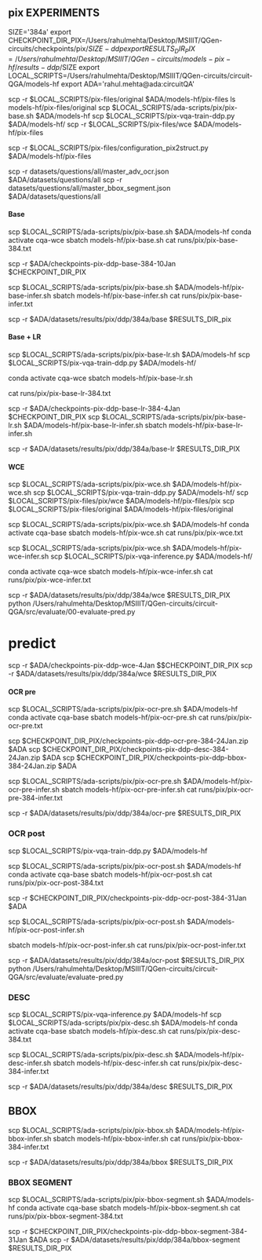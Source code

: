 ## pix EXPERIMENTS

SIZE='384a'
export CHECKPOINT_DIR_PIX=/Users/rahulmehta/Desktop/MSIIIT/QGen-circuits/checkpoints/pix/$SIZE-ddp
export RESULTS_DIR_PIX=/Users/rahulmehta/Desktop/MSIIIT/QGen-circuits/models-pix-hf/results-ddp/$SIZE
export LOCAL_SCRIPTS=/Users/rahulmehta/Desktop/MSIIIT/QGen-circuits/circuit-QGA/models-hf
export ADA='rahul.mehta@ada:circuitQA'


scp -r $LOCAL_SCRIPTS/pix-files/original $ADA/models-hf/pix-files
ls models-hf/pix-files/original
scp $LOCAL_SCRIPTS/ada-scripts/pix/pix-base.sh $ADA/models-hf
scp $LOCAL_SCRIPTS/pix-vqa-train-ddp.py $ADA/models-hf/
scp -r $LOCAL_SCRIPTS/pix-files/wce $ADA/models-hf/pix-files

scp -r $LOCAL_SCRIPTS/pix-files/configuration_pix2struct.py $ADA/models-hf/pix-files



scp -r datasets/questions/all/master_adv_ocr.json $ADA/datasets/questions/all
scp -r datasets/questions/all/master_bbox_segment.json $ADA/datasets/questions/all
#### Base 
scp $LOCAL_SCRIPTS/ada-scripts/pix/pix-base.sh $ADA/models-hf
conda activate cqa-wce
sbatch models-hf/pix-base.sh
cat runs/pix/pix-base-384.txt

scp -r $ADA/checkpoints-pix-ddp-base-384-10Jan $CHECKPOINT_DIR_PIX

scp $LOCAL_SCRIPTS/ada-scripts/pix/pix-base.sh $ADA/models-hf/pix-base-infer.sh
sbatch models-hf/pix-base-infer.sh
cat runs/pix/pix-base-infer.txt


scp -r $ADA/datasets/results/pix/ddp/384a/base $RESULTS_DIR_pix         

#### Base + LR 
scp $LOCAL_SCRIPTS/ada-scripts/pix/pix-base-lr.sh $ADA/models-hf
scp $LOCAL_SCRIPTS/pix-vqa-train-ddp.py $ADA/models-hf/


conda activate cqa-wce
sbatch models-hf/pix-base-lr.sh

cat runs/pix/pix-base-lr-384.txt

scp -r $ADA/checkpoints-pix-ddp-base-lr-384-4Jan $CHECKPOINT_DIR_PIX
scp $LOCAL_SCRIPTS/ada-scripts/pix/pix-base-lr.sh $ADA/models-hf/pix-base-lr-infer.sh
sbatch models-hf/pix-base-lr-infer.sh

scp -r $ADA/datasets/results/pix/ddp/384a/base-lr $RESULTS_DIR_PIX     


#### WCE 
scp $LOCAL_SCRIPTS/ada-scripts/pix/pix-wce.sh $ADA/models-hf/pix-wce.sh
scp $LOCAL_SCRIPTS/pix-vqa-train-ddp.py $ADA/models-hf/
scp $LOCAL_SCRIPTS/pix-files/pix/wce $ADA/models-hf/pix-files/pix
scp $LOCAL_SCRIPTS/pix-files/original $ADA/models-hf/pix-files/original

scp $LOCAL_SCRIPTS/ada-scripts/pix/pix-wce.sh $ADA/models-hf
conda activate cqa-base
sbatch models-hf/pix-wce.sh
cat runs/pix/pix-wce.txt

scp $LOCAL_SCRIPTS/ada-scripts/pix/pix-wce.sh $ADA/models-hf/pix-wce-infer.sh
scp $LOCAL_SCRIPTS/pix-vqa-inference.py $ADA/models-hf/

conda activate cqa-wce
sbatch models-hf/pix-wce-infer.sh
cat runs/pix/pix-wce-infer.txt

scp -r $ADA/datasets/results/pix/ddp/384a/wce $RESULTS_DIR_PIX     
python /Users/rahulmehta/Desktop/MSIIIT/QGen-circuits/circuit-QGA/src/evaluate/00-evaluate-pred.py

# predict
scp -r $ADA/checkpoints-pix-ddp-wce-4Jan $$CHECKPOINT_DIR_PIX
scp -r $ADA/datasets/results/pix/ddp/384a/wce $RESULTS_DIR_PIX     


#### OCR pre
scp $LOCAL_SCRIPTS/ada-scripts/pix/pix-ocr-pre.sh $ADA/models-hf
conda activate cqa-base
sbatch models-hf/pix-ocr-pre.sh
cat runs/pix/pix-ocr-pre.txt

scp $CHECKPOINT_DIR_PIX/checkpoints-pix-ddp-ocr-pre-384-24Jan.zip $ADA
scp $CHECKPOINT_DIR_PIX/checkpoints-pix-ddp-desc-384-24Jan.zip $ADA
scp $CHECKPOINT_DIR_PIX/checkpoints-pix-ddp-bbox-384-24Jan.zip $ADA

scp $LOCAL_SCRIPTS/ada-scripts/pix/pix-ocr-pre.sh $ADA/models-hf/pix-ocr-pre-infer.sh
sbatch models-hf/pix-ocr-pre-infer.sh
cat runs/pix/pix-ocr-pre-384-infer.txt

scp -r $ADA/datasets/results/pix/ddp/384a/ocr-pre $RESULTS_DIR_PIX   

### OCR post
scp $LOCAL_SCRIPTS/pix-vqa-train-ddp.py $ADA/models-hf

scp $LOCAL_SCRIPTS/ada-scripts/pix/pix-ocr-post.sh $ADA/models-hf
conda activate cqa-base
sbatch models-hf/pix-ocr-post.sh
cat runs/pix/pix-ocr-post-384.txt

scp -r $CHECKPOINT_DIR_PIX/checkpoints-pix-ddp-ocr-post-384-31Jan $ADA

scp $LOCAL_SCRIPTS/ada-scripts/pix/pix-ocr-post.sh $ADA/models-hf/pix-ocr-post-infer.sh

sbatch models-hf/pix-ocr-post-infer.sh
cat runs/pix/pix-ocr-post-infer.txt

scp -r $ADA/datasets/results/pix/ddp/384a/ocr-post $RESULTS_DIR_PIX                 
python /Users/rahulmehta/Desktop/MSIIIT/QGen-circuits/circuit-QGA/src/evaluate/evaluate-pred.py


### DESC
scp $LOCAL_SCRIPTS/pix-vqa-inference.py $ADA/models-hf
scp $LOCAL_SCRIPTS/ada-scripts/pix/pix-desc.sh $ADA/models-hf
conda activate cqa-base
sbatch models-hf/pix-desc.sh
cat runs/pix/pix-desc-384.txt


scp $LOCAL_SCRIPTS/ada-scripts/pix/pix-desc.sh $ADA/models-hf/pix-desc-infer.sh
sbatch models-hf/pix-desc-infer.sh
cat runs/pix/pix-desc-384-infer.txt

scp -r $ADA/datasets/results/pix/ddp/384a/desc $RESULTS_DIR_PIX   


## BBOX 

scp $LOCAL_SCRIPTS/ada-scripts/pix/pix-bbox.sh $ADA/models-hf/pix-bbox-infer.sh
sbatch models-hf/pix-bbox-infer.sh
cat runs/pix/pix-bbox-384-infer.txt

scp -r $ADA/datasets/results/pix/ddp/384a/bbox $RESULTS_DIR_PIX   


### BBOX SEGMENT
scp $LOCAL_SCRIPTS/ada-scripts/pix/pix-bbox-segment.sh $ADA/models-hf
conda activate cqa-base
sbatch models-hf/pix-bbox-segment.sh
cat runs/pix/pix-bbox-segment-384.txt


scp -r $CHECKPOINT_DIR_PIX/checkpoints-pix-ddp-bbox-segment-384-31Jan $ADA
scp -r $ADA/datasets/results/pix/ddp/384a/bbox-segment $RESULTS_DIR_PIX   
